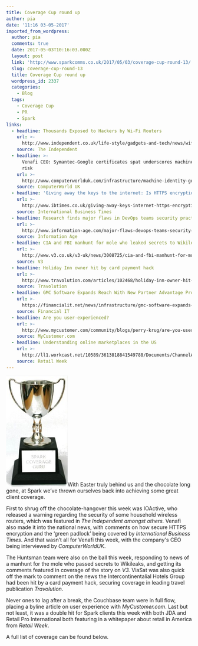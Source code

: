 ```yaml
---
title: Coverage Cup round up
author: pia
date: '11:16 03-05-2017'
imported_from_wordpress:
  author: pia
  comments: true
  date: 2017-05-03T10:16:03.000Z
  layout: post
  link: 'http://www.sparkcomms.co.uk/2017/05/03/coverage-cup-round-13/'
  slug: coverage-cup-round-13
  title: Coverage Cup round up
  wordpress_id: 2337
  categories:
    - Blog
  tags:
    - Coverage Cup
    - PR
    - Spark
links:
  - headline: Thousands Exposed to Hackers by Wi-Fi Routers
    url: >-
      http://www.independent.co.uk/life-style/gadgets-and-tech/news/wifi-hackers-risk-linksys-routers-exposed-a7691496.html
    source: The Independent
  - headline: >-
      Venafi CEO: Symantec-Google certificates spat underscores machine identity
      risk
    url: >-
      http://www.computerworlduk.com/infrastructure/machine-identity-google-symantec-mozilla-venafi-certificates-3657777/
    source: ComputerWorld UK
  - headline: 'Giving away the keys to the internet: Is HTTPS encryption still secure?'
    url: >-
      http://www.ibtimes.co.uk/giving-away-keys-internet-https-encryption-still-secure-1616589
    source: International Business Times
  - headline: Research finds major flaws in DevOps teams security practices
    url: >-
      http://www.information-age.com/major-flaws-devops-teams-security-123465765/
    source: Information Age
  - headline: CIA and FBI manhunt for mole who leaked secrets to Wikileaks
    url: >-
      http://www.v3.co.uk/v3-uk/news/3008725/cia-and-fbi-manhunt-for-mole-who-leaked-secrets-to-wikileaks
    source: V3
  - headline: Holiday Inn owner hit by card payment hack
    url: >-
      http://www.travolution.com/articles/102468/holiday-inn-owner-hit-by-card-payment-hack
    source: Travolution
  - headline: GMC Software Expands Reach With New Partner Advantage Program
    url: >-
      https://financialit.net/news/infrastructure/gmc-software-expands-reach-new-partner-advantage-program
    source: Financial IT
  - headline: Are you user-experienced?
    url: >-
      http://www.mycustomer.com/community/blogs/perry-krug/are-you-user-experienced
    source: MyCustomer.com
  - headline: Understanding online marketplaces in the US
    url: >-
      http://ll1.workcast.net/10589/3613818841549788/Documents/ChannelAdvisor%20US%20white%20paper.pdf
    source: Retail Week
---
```

![Coverage cup](Coverage-cup-167x300.jpg)With Easter truly behind us and the chocolate long gone, at Spark we’ve thrown ourselves back into achieving some great client coverage.

First to shrug off the chocolate-hangover this week was IOActive, who released a warning regarding the security of some household wireless routers, which was featured in _The Independent _amongst others_._ Venafi also made it into the national news, with comments on how secure HTTPS encryption and the ‘green padlock’ being covered by _International Business Times_. And that wasn’t all for Venafi this week, with the company's CEO being interviewed by _ComputerWorldUK_.

The Huntsman team were also on the ball this week, responding to news of a manhunt for the mole who passed secrets to Wikileaks, and getting its comments featured in coverage of the story on _V3._ ViaSat was also quick off the mark to comment on the news the Intercontinentalial Hotels Group had been hit by a card payment hack, securing coverage in leading travel publication _Travolution_.

Never ones to lag after a break, the Couchbase team were in full flow, placing a byline article on user experience with _MyCustomer.com_. Last but not least, it was a double hit for Spark clients this week with both JDA and Retail Pro International both featuring in a whitepaper about retail in America from _Retail Week_.

A full list of coverage can be found below.
